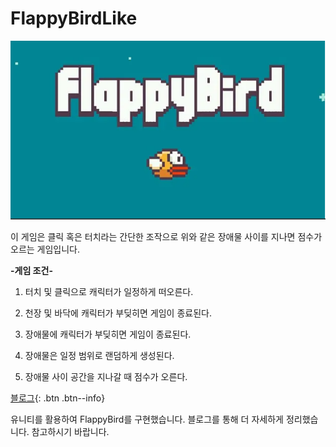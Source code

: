 # FlappyBirdLike

 ![FlappyBird](https://github.com/DozeKR/DozeKR.github.io/blob/master/images/2023-02-15-flappybird/flappybird.PNG?raw=true)

이 게임은 클릭 혹은 터치라는 간단한 조작으로 위와 같은 장애물 사이를 지나면 점수가 오르는 게임입니다.


**-게임 조건-**

1. 터치 및 클릭으로 캐릭터가 일정하게 떠오른다.

2. 천장 및 바닥에 캐릭터가 부딪히면 게임이 종료된다.

3. 장애물에 캐릭터가 부딪히면 게임이 종료된다.

4. 장애물은 일정 범위로 랜덤하게 생성된다.

5. 장애물 사이 공간을 지나갈 때 점수가 오른다.

 [블로그](https://dozekr.github.io/){: .btn .btn--info}
 
 유니티를 활용하여 FlappyBird를 구현했습니다. 블로그를 통해 더 자세하게 정리했습니다. 참고하시기 바랍니다.